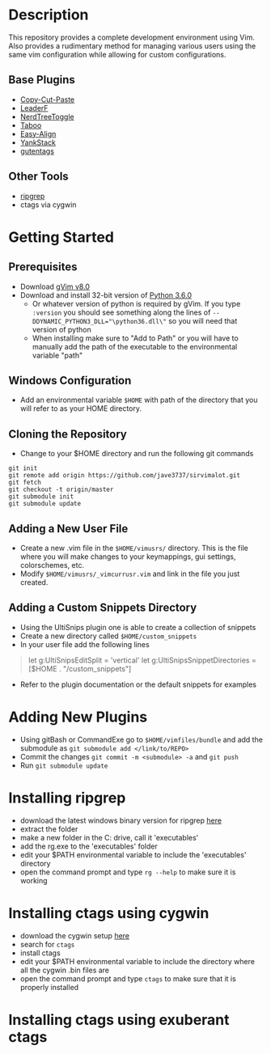 # Description 
This repository provides a complete development environment using Vim. Also provides a rudimentary method for managing various users using the same vim configuration while allowing for custom configurations.

## Base Plugins 
* [Copy-Cut-Paste](https://github.com/NLKNguyen/copy-cut-paste.vim)
* [LeaderF](https://github.com/Yggdroot/LeaderF)
* [NerdTreeToggle](https://github.com/scrooloose/nerdtree)
* [Taboo](https://github.com/gcmt/taboo.vim)
* [Easy-Align](https://github.com/junegunn/vim-easy-align)
* [YankStack](https://github.com/maxbrunsfeld/vim-yankstack)
* [gutentags](https://github.com/ludovicchabant/vim-gutentags/blob/master/doc/gutentags.txt)

## Other Tools 
* [ripgrep](https://github.com/BurntSushi/ripgrep)
* ctags via cygwin 

# Getting Started
## Prerequisites 
* Download [gVim v8.0](https://www.vim.org/download.php)
* Download and install 32-bit version of [Python 3.6.0](https://www.python.org/downloads/release/python-360/)
    * Or whatever version of python is required by gVim. If you type `:version` you should see something along the lines of `--DDYNAMIC_PYTHON3_DLL="\python36.dll\"` so you will need that version of python
    * When installing make sure to "Add to Path" or you will have to manually add the path of the executable to the environmental variable "path"

## Windows Configuration
* Add an environmental variable `$HOME` with path of the directory that you will refer to as your HOME directory.

## Cloning the Repository
* Change to your $HOME directory and run the following git commands

```@console
git init
git remote add origin https://github.com/jave3737/sirvimalot.git
git fetch
git checkout -t origin/master
git submodule init 
git submodule update
```

## Adding a New User File
* Create a new .vim file in the `$HOME/vimusrs/` directory. This is the file where you will make changes to your keymappings, gui settings, colorschemes, etc. 
* Modify `$HOME/vimusrs/_vimcurrusr.vim` and link in the file you just created.  

## Adding a Custom Snippets Directory 
* Using the UltiSnips plugin one is able to create a collection of snippets 
* Create a new directory called `$HOME/custom_snippets`
* In your user file add the following lines
> let g:UltiSnipsEditSplit = 'vertical'
> let g:UltiSnipsSnippetDirectories = [$HOME . "/custom_snippets"]
* Refer to the plugin documentation or the default snippets for examples

# Adding New Plugins
* Using gitBash or CommandExe go to `$HOME/vimfiles/bundle` and add the submodule as `git submodule add </link/to/REPO>`
* Commit the changes `git commit -m <submodule> -a` and `git push` 
* Run `git submodule update`

# Installing ripgrep 
* download the latest windows binary version for ripgrep [here](https://github.com/BurntSushi/ripgrep/releases)
* extract the folder 
* make a new folder in the C: drive, call it 'executables' 
* add the rg.exe to the 'executables' folder
* edit your $PATH environmental variable to include the 'executables' directory
* open the command prompt and type `rg --help` to make sure it is working

# Installing ctags using cygwin 
* download the cygwin setup [here](https://www.cygwin.com/)
* search for `ctags` 
* install ctags 
* edit your $PATH environmental variable to include the directory where all the cygwin .bin files are 
* open the command prompt and type `ctags` to make sure that it is properly installed 

# Installing ctags using exuberant ctags 
